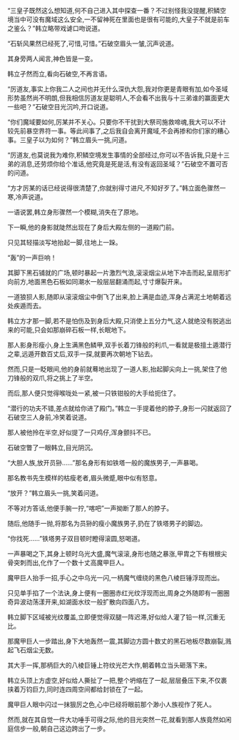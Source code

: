 
“三皇子既然这么想知道,何不自己进入其中探查一番？不过别怪我没提醒,积鳞空境当中可没有魔域这么安全,一不留神死在里面也是很有可能的,大皇子不就是前车之鉴么？”韩立略带戏谑口吻说道。

“石斩风果然已经死了,可惜,可惜。”石破空眉头一皱,沉声说道。

其身旁两人闻言,神色皆是一变。

韩立孑然而立,看向石破空,不再言语。

“厉道友,事实上你我二人之间也并无什么深仇大怨,我对你更是青眼有加,如今圣域形势虽然尚不明朗,但我相信厉道友是聪明人,不会看不出我与十三弟谁的赢面更大一些吧？”石破空目光沉吟,开口说道。

“你们魔域要如何,厉某并不关心。只要你不干扰到大祭司施救啼魂,我大可以不计较先前暴空界符一事。等此间事了,之后我自会离开魔域,不会再掺和你们家的糟心事。三皇子以为如何？”韩立眉头一挑,问道。

“厉道友,也莫说我为难你,积鳞空境发生事情的全部经过,你可以不告诉我,只是十三弟的消息,还劳烦你给个准话,他究竟是死是活,有没有返回圣域？”石破空不置可否的问道。

“方才厉某的话已经说得很清楚了,你就别得寸进尺,不知好歹了。”韩立面色骤然一寒,冷声说道。

一语说罢,韩立身形骤然一个模糊,消失在了原地。

下一瞬,他的身影就陡然出现在了身后大殿左侧的一道殿门前。

只见其轻描淡写地抬起一脚,往地上一跺。

“轰”的一声巨响！

其脚下黑石铺就的广场,顿时暴起一片激烈气浪,滚滚烟尘从地下冲击而起,呈扇形扩向前方,地面黑色石板如同潮水一般层层翻涌而起,寸寸爆裂开来。

一道狼狈人影,随即从滚滚烟尘中倒飞了出来,脸上满是血迹,浑身占满泥土地朝着远处疾遁而去。

韩立方才那一脚,若不是怕伤及到身后大殿,只消使上五分力气,这人就绝没有脱逃出来的可能,只会如那崩碎石板一样,长眠地下。

那人影身形瘦小,身上生满黑色鳞甲,双手长着刀锋般的利爪,一看就是极擅土遁潜行之辈,远遁开数百丈后,双手一探,就要再次朝地下钻去。

然而,只是一眨眼间,他的身前就蓦地出现了一道人影,抬起脚尖向上一挑,架住了他刀锋般的双爪,将之挑上了半空。

而后,那人便只觉得喉咙处一紧,被一只铁钳般的大手给扼住了。

“潜行的功夫不错,差点就给你进了殿门。”韩立一手提着他的脖子,身形一闪就返回了石破空三人身前,冷笑着说道。

那人被他拎在半空,好似提了一只鸡仔,浑身颤抖不已。

石破空瞥了一眼韩立,目光阴沉。

“大胆人族,放开员狲……”那名身形有如铁塔一般的魔族男子,一声暴喝。

那名教书先生模样的枯瘦老者,眉头微蹙,眼中似有怒意。

“放开？”韩立眉头一挑,笑着问道。

不等对方答话,他便手腕一拧,“喀吧”一声拗断了那人的脖子。

随后,他随手一抛,将那名为员狲的瘦小魔族男子,扔在了铁塔男子的脚边。

“你找死……”铁塔男子双目顿时瞪得滚圆,怒喝道。

一声暴喝之下,其身上顿时乌光大盛,魔气滚滚,身形也随之暴涨,甲胄之下有根根尖骨突刺而出,化作了一个数十丈高魔甲巨人。

魔甲巨人抬手一招,手心之中乌光一闪,一柄魔气缠绕的黑色八棱巨锤浮现而出。

只见单手掐了一个法诀,身上便有一圈圈赤红光纹浮现而出,周身之外随即有一圈圈奇异波动荡漾开来,如湖面水纹一般扩散向四面八方。

韩立脚下区域被光纹覆盖,立即便觉得双腿一阵迟滞,好似给人灌了铅一样,沉重无比。

那魔甲巨人一步踏出,身下大地轰然一震,其脚边方圆十数丈的黑石地板尽数崩裂,溅起飞石烟尘无数。

其大手一挥,那柄巨大的八棱巨锤上符纹光芒大作,朝着韩立当头砸落下来。

韩立头顶上方虚空,好似给人撕扯了一把,整个坍缩在了一起,层层叠压下来,不仅裹挟着万钧巨力,同时连四周空间都给封锁在了一起。

魔甲巨人眼中闪过一抹狠厉之色,心中已经将眼前那个渺小人族视作了死人。

然而,就在其自觉一件大功唾手可得之际,他的目光突然一花,就看到那人族竟然如闲庭信步一般,朝自己这边跨出了一步。